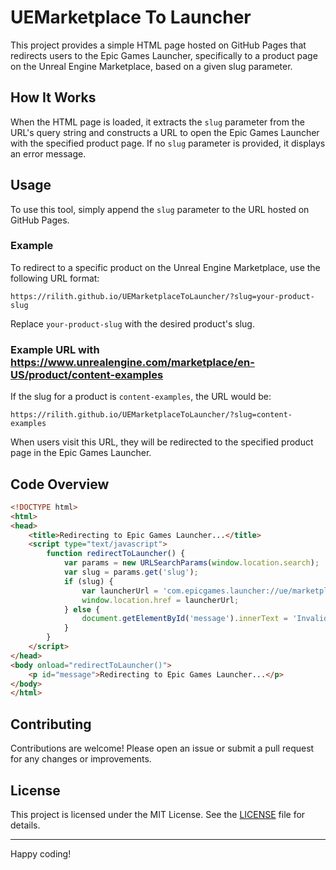 
# UEMarketplace To Launcher

This project provides a simple HTML page hosted on GitHub Pages that redirects users to the Epic Games Launcher, specifically to a product page on the Unreal Engine Marketplace, based on a given slug parameter.

## How It Works

When the HTML page is loaded, it extracts the `slug` parameter from the URL's query string and constructs a URL to open the Epic Games Launcher with the specified product page. If no `slug` parameter is provided, it displays an error message.

## Usage

To use this tool, simply append the `slug` parameter to the URL hosted on GitHub Pages.

### Example

To redirect to a specific product on the Unreal Engine Marketplace, use the following URL format:

```
https://rilith.github.io/UEMarketplaceToLauncher/?slug=your-product-slug
```

Replace `your-product-slug` with the desired product's slug.

### Example URL with https://www.unrealengine.com/marketplace/en-US/product/content-examples

If the slug for a product is `content-examples`, the URL would be:

```
https://rilith.github.io/UEMarketplaceToLauncher/?slug=content-examples
```

When users visit this URL, they will be redirected to the specified product page in the Epic Games Launcher.

## Code Overview

```html
<!DOCTYPE html>
<html>
<head>
    <title>Redirecting to Epic Games Launcher...</title>
    <script type="text/javascript">
        function redirectToLauncher() {
            var params = new URLSearchParams(window.location.search);
            var slug = params.get('slug');
            if (slug) {
                var launcherUrl = 'com.epicgames.launcher://ue/marketplace/product/' + slug;
                window.location.href = launcherUrl;
            } else {
                document.getElementById('message').innerText = 'Invalid request: No slug provided';
            }
        }
    </script>
</head>
<body onload="redirectToLauncher()">
    <p id="message">Redirecting to Epic Games Launcher...</p>
</body>
</html>
```

## Contributing

Contributions are welcome! Please open an issue or submit a pull request for any changes or improvements.

## License

This project is licensed under the MIT License. See the [LICENSE](LICENSE) file for details.

---

Happy coding!

